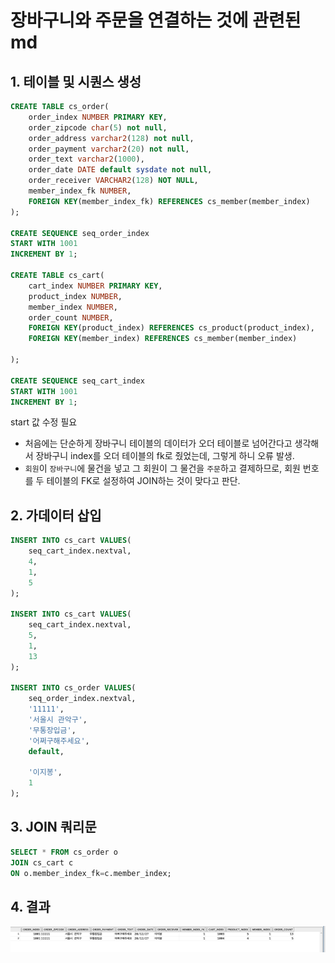 # 장바구니와 주문을 연결하는 것에 관련된 md
## 1. 테이블 및 시퀀스 생성
```sql
CREATE TABLE cs_order(
    order_index NUMBER PRIMARY KEY,
    order_zipcode char(5) not null,
    order_address varchar2(128) not null,
    order_payment varchar2(20) not null,
    order_text varchar2(1000),
    order_date DATE default sysdate not null,
    order_receiver VARCHAR2(128) NOT NULL,
    member_index_fk NUMBER,
    FOREIGN KEY(member_index_fk) REFERENCES cs_member(member_index)
);

CREATE SEQUENCE seq_order_index
START WITH 1001
INCREMENT BY 1;

CREATE TABLE cs_cart(
    cart_index NUMBER PRIMARY KEY,
    product_index NUMBER,
    member_index NUMBER,
    order_count NUMBER,
    FOREIGN KEY(product_index) REFERENCES cs_product(product_index),
    FOREIGN KEY(member_index) REFERENCES cs_member(member_index)
    
);

CREATE SEQUENCE seq_cart_index
START WITH 1001
INCREMENT BY 1;

```
start 값 수정 필요

- 처음에는 단순하게 장바구니 테이블의 데이터가 오더 테이블로 넘어간다고 생각해서 장바구니 index를 오더 테이블의 fk로 줬었는데, 그렇게 하니 오류 발생.
- `회원`이 `장바구니`에 물건을 넣고 그 회원이 그 물건을 `주문`하고 결제하므로, 회원 번호를 두 테이블의 FK로 설정하여 JOIN하는 것이 맞다고 판단.
## 2. 가데이터 삽입
```sql
INSERT INTO cs_cart VALUES(
    seq_cart_index.nextval,
    4,
    1,
    5
);

INSERT INTO cs_cart VALUES(
    seq_cart_index.nextval,
    5,
    1,
    13
);

INSERT INTO cs_order VALUES(
    seq_order_index.nextval,
    '11111',
    '서울시 관악구',
    '무통장입금',
    '어쩌구해주세요',
    default,
  
    '이지봉',
    1
);
```

## 3. JOIN 쿼리문
```sql
SELECT * FROM cs_order o 
JOIN cs_cart c 
ON o.member_index_fk=c.member_index;
```

## 4. 결과
![screenshot](img/cart_order_join.png)




